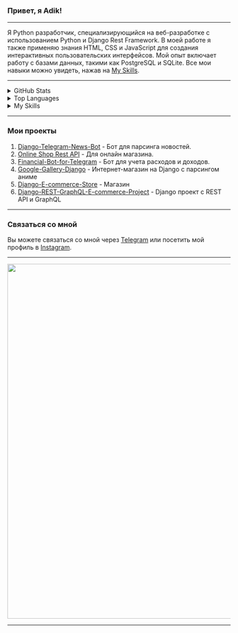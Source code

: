 ### Привет, я Adik!

---

Я Python разработчик, специализирующийся на веб-разработке с использованием Python и Django Rest Framework. В моей работе я также применяю знания HTML, CSS и JavaScript для создания интерактивных пользовательских интерфейсов. Мой опыт включает работу с базами данных, такими как PostgreSQL и SQLite. Все мои навыки можно увидеть, нажав на [My Skills](#my-skills).

---

<details>
  <summary>GitHub Stats</summary>
  <img src="https://github-readme-stats.vercel.app/api?username=Adik8712&theme=onedark&hide_border=true&include_all_commits=false&count_private=true" width="400px">
  <img src="https://github-readme-streak-stats.herokuapp.com/?user=Adik8712&theme=onedark&hide_border=true" width="400px">
</details>

<details>
  <summary>Top Languages</summary>
  <img src="https://github-readme-stats.vercel.app/api/top-langs/?username=Adik8712&theme=onedark&hide_border=true&include_all_commits=false&count_private=true&layout=compact" width="400px">
</details>

<details>
  <summary>My Skills</summary>
    <table border="1">
      <tr>
          <td>
              <img src="https://img.shields.io/badge/javascript-%23323330.svg?style=for-the-badge&logo=javascript&logoColor=%23F7DF1E">
              <img src="https://img.shields.io/badge/git-%23F05033.svg?style=for-the-badge&logo=git&logoColor=white">
              <img src="https://img.shields.io/badge/html5-%23E34F26.svg?style=for-the-badge&logo=html5&logoColor=white">
              <img src="https://img.shields.io/badge/postgresql-%23316192.svg?style=for-the-badge&logo=postgresql&logoColor=white">
              <img src="https://img.shields.io/badge/linux-FCC624?style=for-the-badge&logo=linux&logoColor=black">
              <img src="https://img.shields.io/badge/python-3670A0?style=for-the-badge&logo=python&logoColor=ffdd54">
              <img src="https://img.shields.io/badge/node.js-%23323330.svg?style=for-the-badge&logo=node.js&logoColor=%23F7DF1E">
              <img src="https://img.shields.io/badge/rest-api-%231572B6.svg?style=for-the-badge">
              <img src="https://img.shields.io/badge/docker-%230db7ed.svg?style=for-the-badge&logo=docker&logoColor=white">
              <img src="https://img.shields.io/badge/api-%23096DD1.svg?style=for-the-badge">
              <img src="https://img.shields.io/badge/css3-%231572B6.svg?style=for-the-badge&logo=css3&logoColor=white">
              <img src="https://img.shields.io/badge/bootstrap-%23563D7C.svg?style=for-the-badge&logo=bootstrap&logoColor=white">
              <img src="https://img.shields.io/badge/django-%23092E20.svg?style=for-the-badge&logo=django&logoColor=white">
              <img src="https://img.shields.io/badge/sqlite-%2307405e.svg?style=for-the-badge&logo=sqlite&logoColor=white">
              <img src="https://img.shields.io/badge/postman-FF6C37?style=for-the-badge&logo=postman&logoColor=white">
              <img src="https://img.shields.io/badge/figma-%23F24E1E.svg?style=for-the-badge&logo=figma&logoColor=white">
              <img src="https://img.shields.io/badge/django_rest_framework-ff1709?style=for-the-badge&logo=django&logoColor=white&color=ff1709&labelColor=gray">
              <img src="https://img.shields.io/badge/mongodb-%234ea94b.svg?style=for-the-badge&logo=mongodb&logoColor=white">
              <img src="https://img.shields.io/badge/react_native-%23096DD1.svg?style=for-the-badge&logo=react&logoColor=white">
              <img src="https://img.shields.io/badge/frameworks-%23009639.svg?style=for-the-badge">
              <img src="https://img.shields.io/badge/github-%231572B6.svg?style=for-the-badge&logo=github&logoColor=white">
              <img src="https://img.shields.io/badge/database-%23009639.svg?style=for-the-badge">
              <img src="https://img.shields.io/badge/fastapi-005571?style=for-the-badge&logo=fastapi">
              <img src="https://img.shields.io/badge/dbeaver-0769AD?style=for-the-badge&logo=dbeaver&logoColor=white">
          </td>
      </tr>
  </table>
</details>

---

### Мои проекты

1. [Django-Telegram-News-Bot](https://github.com/Adik8712/Django-Telegram-News-Bot) - Бот для парсинга новостей.
2. [Online Shop Rest API](https://github.com/Adik8712/OnlineShopRestApiTwo) - Для онлайн магазина.
3. [Financial-Bot-for-Telegram](https://github.com/Adik8712/Financial-Bot-for-Telegram) - Бот для учета расходов и доходов.
4. [Google-Gallery-Django](https://github.com/Adik8712/GoogleGalleryDjango) - Интернет-магазин на Django с парсингом аниме
5. [Django-E-commerce-Store](https://github.com/Adik8712/Django-E-commerce-Store) - Магазин
6. [Django-REST-GraphQL-E-commerce-Project](https://github.com/Adik8712/Django-REST-GraphQL-E-commerce-Project) - Django проект с REST API и GraphQL

---

### Связаться со мной

Вы можете связаться со мной через [Telegram](https://t.me/AdikPy) или посетить мой профиль в [Instagram](https://instagram.com/adik.abashev).

---

<img src="https://github-profile-trophy.vercel.app/?username=Adik8712&theme=darkhub&no-frame=true&no-bg=false&margin-w=4" width="800px">

---
